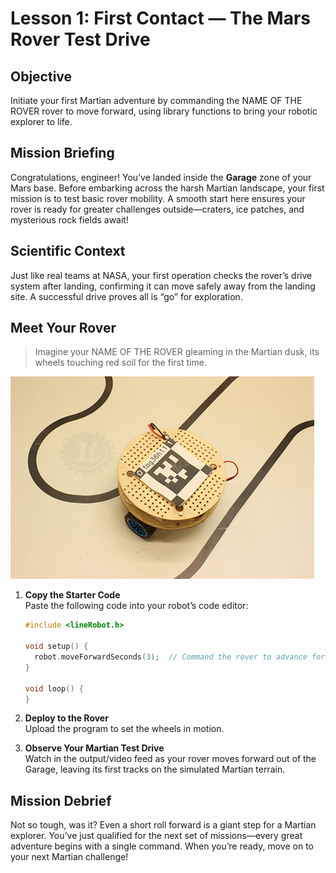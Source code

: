 # Lesson 1: First Contact — The Mars Rover Test Drive

## Objective

Initiate your first Martian adventure by commanding the NAME OF THE ROVER rover to move forward, using library functions to bring your robotic explorer to life.

## Mission Briefing

Congratulations, engineer! You’ve landed inside the **Garage** zone of your Mars base. Before embarking across the harsh Martian landscape, your first mission is to test basic rover mobility. A smooth start here ensures your rover is ready for greater challenges outside—craters, ice patches, and mysterious rock fields await!

## Scientific Context

Just like real teams at NASA, your first operation checks the rover’s drive system after landing, confirming it can move safely away from the landing site. A successful drive proves all is “go” for exploration.

## Meet Your Rover

> Imagine your NAME OF THE ROVER gleaming in the Martian dusk, its wheels touching red soil for the first time.

![robot](https://github.com/autolab-fi/line-robot-curriculum/blob/main/images/module_1/robot.png?raw=true)

1. **Copy the Starter Code**  
   Paste the following code into your robot’s code editor:

   ```cpp
   #include <lineRobot.h>

   void setup() {
     robot.moveForwardSeconds(3);  // Command the rover to advance for 3 seconds
   }

   void loop() {
   }
   ```

2. **Deploy to the Rover**  
   Upload the program to set the wheels in motion.

3. **Observe Your Martian Test Drive**  
   Watch in the output/video feed as your rover moves forward out of the Garage, leaving its first tracks on the simulated Martian terrain.

## Mission Debrief

Not so tough, was it? Even a short roll forward is a giant step for a Martian explorer. You’ve just qualified for the next set of missions—every great adventure begins with a single command. When you’re ready, move on to your next Martian challenge!